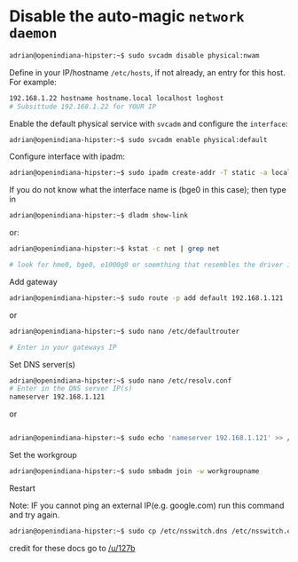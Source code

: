 # Disable the auto-magic ``network daemon``

```bash
adrian@openindiana-hipster:~$ sudo svcadm disable physical:nwam
```

Define in your IP/hostname ```/etc/hosts```, if not already, an entry for this host. For example:

```bash
192.168.1.22 hostname hostname.local localhost loghost
# Subsittude 192.168.1.22 for YOUR IP
```

Enable the default physical service with ```svcadm``` and configure the ```interface```:

```bash
adrian@openindiana-hipster:~$ sudo svcadm enable physical:default
```

Configure interface with ipadm:

```bash
adrian@openindiana-hipster:~$ sudo ipadm create-addr -T static -a local=192.168.1.22/24 bge0/v4static
```

If you do not know what the interface name is (bge0 in this case); then type in

```bash
adrian@openindiana-hipster:~$ dladm show-link
```

or:

```bash
adrian@openindiana-hipster:~$ kstat -c net | grep net

# look for hme0, bge0, e1000g0 or soemthing that resembles the driver in use.
```

Add gateway

```bash
adrian@openindiana-hipster:~$ sudo route -p add default 192.168.1.121
```

or

```bash
adrian@openindiana-hipster:~$ sudo nano /etc/defaultrouter

# Enter in your gateways IP
```

Set DNS server(s)

```bash
adrian@openindiana-hipster:~$ sudo nano /etc/resolv.conf
# Enter in the DNS server IP(s)
nameserver 192.168.1.121
```

or

```bash

adrian@openindiana-hipster:~$ sudo echo 'nameserver 192.168.1.121' >> /etc/resolv.conf

```

Set the workgroup

```bash
adrian@openindiana-hipster:~$ sudo smbadm join -w workgroupname
```

Restart

Note: IF you cannot ping an external IP(e.g. google.com) run this command and try again.

```bash
adrian@openindiana-hipster:~$ sudo cp /etc/nsswitch.dns /etc/nsswitch.conf
```

credit for these docs go to [/u/127b](https://www.reddit.com/user/127b)

